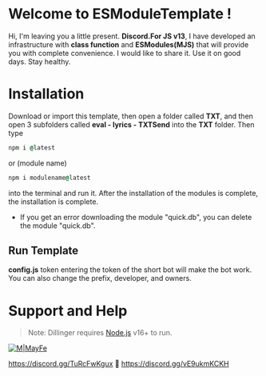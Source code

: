 # Welcome to ESModuleTemplate !

Hi, I'm leaving you a little present. **Discord.For JS v13**, I have developed an infrastructure with **class function** and **ESModules(MJS)** that will provide you with complete convenience. I would like to share it. Use it on good days. Stay healthy.

# Installation
Download or import this template, then open a folder called **TXT**, and then open 3 subfolders called **eval - lyrics - TXTSend** into the **TXT** folder. Then type 
```j
npm i @latest
``` 
or  (module name)
```j
npm i modulename@latest
``` 
into the terminal and run it.
After the installation of the modules is complete, the installation is complete.

- If you get an error downloading the module "quick.db", you can delete the module "quick.db".

## Run Template

**config.js** token entering the token of the short bot will make the bot work. You can also change the prefix, developer, and owners.

# Support and Help
> Note: Dillinger requires [Node.js](https://nodejs.org/) v16+ to run.

[![M|MayFe](https://cdn.discordapp.com/attachments/817825141051752498/870319476342661200/Layer_5_copy_2.png)](https://discord.com/users/402047297963294730)

https://discord.gg/TuRcFwKgux 🚨 https://discord.gg/vE9ukmKCKH
